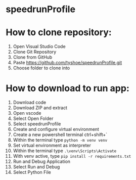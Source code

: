 # speedrunProfile

# How to clone repository:
1. Open Visual Studio Code
2. Clone Git Repository
3. Clone from GitHub
4. Paste https://github.com/tyshoe/speedrunProfile.git
5. Choose folder to clone into

# How to download to run app:
1. Download code
  1. Download ZIP and extract
  3. Open vscode
  4. Select Open Folder
  5. Select speedrunProfile
2. Create and configure virtual environment
  1. Create a new powershell terminal ctrl+shift+`
  2. Within the terminal type `python -m venv venv`
  3. Set virtual environment as interpreter
  4. Within the terminal type `.\venv\Scripts\Activate`
  5. With venv active, type `pip install -r requirements.txt`
3. Run and Debug Application
  1. Select Run and Debug
  2. Select Python File
